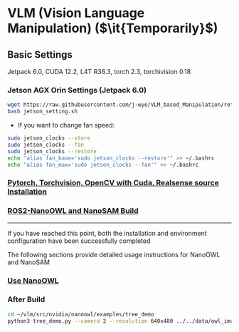 # VLM (Vision Language Manipulation) ($\it{Temporarily}$)

## Basic Settings
Jetpack 6.0, CUDA 12.2, L4T R36.3, torch 2.3, torchivision 0.18
### Jetson AGX Orin Settings (Jetpack 6.0)
```bash
wget https://raw.githubusercontent.com/j-wye/VLM_based_Manipulation/refs/heads/main/jetson_setting.sh
bash jetson_setting.sh
```
- If you want to change fan speed:
```bash
sudo jetson_clocks --store
sudo jetson_clocks --fan
sudo jetson_clocks --restore
echo "alias fan_base='sudo jetson_clocks --restore'" >> ~/.bashrc
echo "alias fan_max='sudo jetson_clocks --fan'" >> ~/.bashrc
```

### [Pytorch, Torchvision, OpenCV with Cuda, Realsense source Installation](./readme_folder/additional_settings.md)

### [ROS2-NanoOWL and NanoSAM Build](./readme_folder/perception_module_settings.md)

---
If you have reached this point, both the installation and environment configuration have been successfully completed

The following sections provide detailed usage instructions for NanoOWL and NanoSAM
### [Use NanoOWL](./readme_folder/nanoowl_readme.md)

### After Build
```bash
cd ~/vlm/src/nvidia/nanoowl/examples/tree_demo
python3 tree_demo.py --camera 2 --resolution 640x480 ../../data/owl_image_encoder_patch32.engine
```